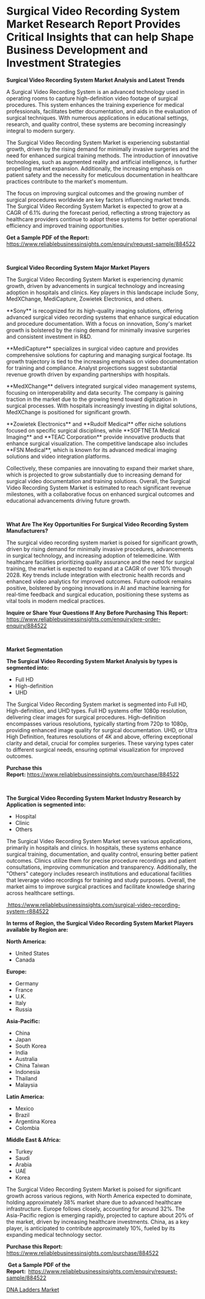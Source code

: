 <p><h1>Surgical Video Recording System Market Research Report Provides Critical Insights that can help Shape Business Development and Investment Strategies</h1></p><p><strong>Surgical Video Recording System Market Analysis and Latest Trends</strong></p>
<p><p>A Surgical Video Recording System is an advanced technology used in operating rooms to capture high-definition video footage of surgical procedures. This system enhances the training experience for medical professionals, facilitates better documentation, and aids in the evaluation of surgical techniques. With numerous applications in educational settings, research, and quality control, these systems are becoming increasingly integral to modern surgery.</p><p>The Surgical Video Recording System Market is experiencing substantial growth, driven by the rising demand for minimally invasive surgeries and the need for enhanced surgical training methods. The introduction of innovative technologies, such as augmented reality and artificial intelligence, is further propelling market expansion. Additionally, the increasing emphasis on patient safety and the necessity for meticulous documentation in healthcare practices contribute to the market's momentum.</p><p>The focus on improving surgical outcomes and the growing number of surgical procedures worldwide are key factors influencing market trends. The Surgical Video Recording System Market is expected to grow at a CAGR of 6.1% during the forecast period, reflecting a strong trajectory as healthcare providers continue to adopt these systems for better operational efficiency and improved training opportunities.</p></p>
<p><strong>Get a Sample PDF of the Report:&nbsp;</strong> <a href="https://www.reliablebusinessinsights.com/enquiry/request-sample/884522?utm_campaign=2733&utm_medium=2&utm_source=Github&utm_content=ia&utm_term=03032025&utm_id=surgical-video-recording-system">https://www.reliablebusinessinsights.com/enquiry/request-sample/884522</a></p>
<p>&nbsp;</p>
<p><strong>Surgical Video Recording System Major Market Players</strong></p>
<p><p>The Surgical Video Recording System Market is experiencing dynamic growth, driven by advancements in surgical technology and increasing adoption in hospitals and clinics. Key players in this landscape include Sony, MedXChange, MediCapture, Zowietek Electronics, and others.</p><p>**Sony** is recognized for its high-quality imaging solutions, offering advanced surgical video recording systems that enhance surgical education and procedure documentation. With a focus on innovation, Sony's market growth is bolstered by the rising demand for minimally invasive surgeries and consistent investment in R&D.</p><p>**MediCapture** specializes in surgical video capture and provides comprehensive solutions for capturing and managing surgical footage. Its growth trajectory is tied to the increasing emphasis on video documentation for training and compliance. Analyst projections suggest substantial revenue growth driven by expanding partnerships with hospitals.</p><p>**MedXChange** delivers integrated surgical video management systems, focusing on interoperability and data security. The company is gaining traction in the market due to the growing trend toward digitization in surgical processes. With hospitals increasingly investing in digital solutions, MedXChange is positioned for significant growth.</p><p>**Zowietek Electronics** and **Rudolf Medical** offer niche solutions focused on specific surgical disciplines, while **SOFTNETA Medical Imaging** and **TEAC Corporation** provide innovative products that enhance surgical visualization. The competitive landscape also includes **FSN Medical**, which is known for its advanced medical imaging solutions and video integration platforms.</p><p>Collectively, these companies are innovating to expand their market share, which is projected to grow substantially due to increasing demand for surgical video documentation and training solutions. Overall, the Surgical Video Recording System Market is estimated to reach significant revenue milestones, with a collaborative focus on enhanced surgical outcomes and educational advancements driving future growth.</p></p>
<p>&nbsp;</p>
<p><strong>What Are The Key Opportunities For Surgical Video Recording System Manufacturers?</strong></p>
<p><p>The surgical video recording system market is poised for significant growth, driven by rising demand for minimally invasive procedures, advancements in surgical technology, and increasing adoption of telemedicine. With healthcare facilities prioritizing quality assurance and the need for surgical training, the market is expected to expand at a CAGR of over 10% through 2028. Key trends include integration with electronic health records and enhanced video analytics for improved outcomes. Future outlook remains positive, bolstered by ongoing innovations in AI and machine learning for real-time feedback and surgical education, positioning these systems as vital tools in modern medical practices.</p></p>
<p><strong>Inquire or Share Your Questions If Any Before Purchasing This Report:</strong> <a href="https://www.reliablebusinessinsights.com/enquiry/pre-order-enquiry/884522?utm_campaign=2733&utm_medium=2&utm_source=Github&utm_content=ia&utm_term=03032025&utm_id=surgical-video-recording-system">https://www.reliablebusinessinsights.com/enquiry/pre-order-enquiry/884522</a></p>
<p>&nbsp;</p>
<p><strong>Market Segmentation</strong></p>
<p><strong>The Surgical Video Recording System Market Analysis by types is segmented into:</strong></p>
<p><ul><li>Full HD</li><li>High-definition</li><li>UHD</li></ul></p>
<p><p>The Surgical Video Recording System market is segmented into Full HD, High-definition, and UHD types. Full HD systems offer 1080p resolution, delivering clear images for surgical procedures. High-definition encompasses various resolutions, typically starting from 720p to 1080p, providing enhanced image quality for surgical documentation. UHD, or Ultra High Definition, features resolutions of 4K and above, offering exceptional clarity and detail, crucial for complex surgeries. These varying types cater to different surgical needs, ensuring optimal visualization for improved outcomes.</p></p>
<p><strong>Purchase this Report:&nbsp;</strong><a href="https://www.reliablebusinessinsights.com/purchase/884522?utm_campaign=2733&utm_medium=2&utm_source=Github&utm_content=ia&utm_term=03032025&utm_id=surgical-video-recording-system">https://www.reliablebusinessinsights.com/purchase/884522</a></p>
<p>&nbsp;</p>
<p><strong>The Surgical Video Recording System Market Industry Research by Application is segmented into:</strong></p>
<p><ul><li>Hospital</li><li>Clinic</li><li>Others</li></ul></p>
<p><p>The Surgical Video Recording System Market serves various applications, primarily in hospitals and clinics. In hospitals, these systems enhance surgical training, documentation, and quality control, ensuring better patient outcomes. Clinics utilize them for precise procedure recordings and patient consultations, improving communication and transparency. Additionally, the "Others" category includes research institutions and educational facilities that leverage video recordings for training and study purposes. Overall, the market aims to improve surgical practices and facilitate knowledge sharing across healthcare settings.</p></p>
<p><a href="https://www.reliablebusinessinsights.com/surgical-video-recording-system-r884522?utm_campaign=2733&utm_medium=2&utm_source=Github&utm_content=ia&utm_term=03032025&utm_id=surgical-video-recording-system">&nbsp;https://www.reliablebusinessinsights.com/surgical-video-recording-system-r884522</a></p>
<p><strong>In terms of Region, the Surgical Video Recording System Market Players available by Region are:</strong></p>
<p>
    <p> <strong> North America: </strong>
        <ul>
            <li>United States</li>
            <li>Canada</li>
        </ul>
        </p> 
    <p> <strong> Europe: </strong>
        <ul>
            <li>Germany</li>
            <li>France</li>
            <li>U.K.</li>
            <li>Italy</li>
            <li>Russia</li>
        </ul>
        </p> 
    <p> <strong> Asia-Pacific: </strong>
        <ul>
            <li>China</li>
            <li>Japan</li>
            <li>South Korea</li>
            <li>India</li>
            <li>Australia</li>
            <li>China Taiwan</li>
            <li>Indonesia</li>
            <li>Thailand</li>
            <li>Malaysia</li>
        </ul>
        </p> 
    <p> <strong> Latin America: </strong>
        <ul>
            <li>Mexico</li>
            <li>Brazil</li>
            <li>Argentina Korea</li>
            <li>Colombia</li>
        </ul>
        </p> 
    <p> <strong> Middle East & Africa: </strong>
        <ul>
            <li>Turkey</li>
            <li>Saudi</li>
            <li>Arabia</li>
            <li>UAE</li>
            <li>Korea</li>
        </ul>
    </p>
    </p>
<p><p>The Surgical Video Recording System Market is poised for significant growth across various regions, with North America expected to dominate, holding approximately 38% market share due to advanced healthcare infrastructure. Europe follows closely, accounting for around 32%. The Asia-Pacific region is emerging rapidly, projected to capture about 20% of the market, driven by increasing healthcare investments. China, as a key player, is anticipated to contribute approximately 10%, fueled by its expanding medical technology sector.</p></p>
<p><strong>Purchase this Report: </strong><a href="https://www.reliablebusinessinsights.com/purchase/884522?utm_campaign=2733&utm_medium=2&utm_source=Github&utm_content=ia&utm_term=03032025&utm_id=surgical-video-recording-system">https://www.reliablebusinessinsights.com/purchase/884522</a></p>
<p>&nbsp;<strong>Get a Sample PDF of the Report:&nbsp;&nbsp;</strong><a href="https://www.reliablebusinessinsights.com/enquiry/request-sample/884522?utm_campaign=2733&utm_medium=2&utm_source=Github&utm_content=ia&utm_term=03032025&utm_id=surgical-video-recording-system">https://www.reliablebusinessinsights.com/enquiry/request-sample/884522</a></p>
<p><strong></strong></p>
<p><p><a href="https://github.com/cernkomlkawi/Market-Research-Report-List-1/blob/main/dna-ladders-market.md?utm_campaign=2733&utm_medium=2&utm_source=Github&utm_content=ia&utm_term=03032025&utm_id=surgical-video-recording-system">DNA Ladders Market</a></p></p>
